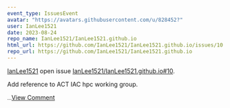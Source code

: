 ```yaml
---
event_type: IssuesEvent
avatar: "https://avatars.githubusercontent.com/u/828452?"
user: IanLee1521
date: 2023-08-24
repo_name: IanLee1521/IanLee1521.github.io
html_url: https://github.com/IanLee1521/IanLee1521.github.io/issues/10
repo_url: https://github.com/IanLee1521/IanLee1521.github.io
---
```


<a href='https://github.com/IanLee1521' target='_blank'>IanLee1521</a> open issue <a href='https://github.com/IanLee1521/IanLee1521.github.io/issues/10' target='_blank'>IanLee1521/IanLee1521.github.io#10</a>.

<p>Add reference to ACT IAC hpc working group.</p><small>...</small><a href='https://github.com/IanLee1521/IanLee1521.github.io/issues/10' target='_blank'>View Comment</a>